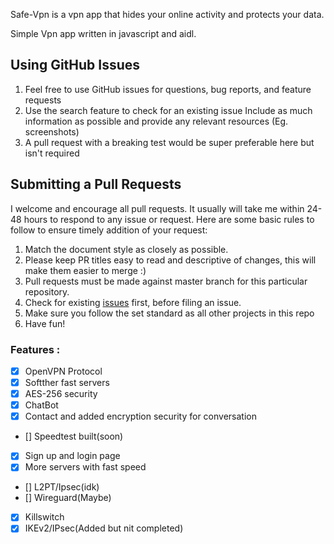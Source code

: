 Safe-Vpn is a vpn app that hides your online activity and protects your data.

Simple Vpn app written in javascript and aidl.


## Using GitHub Issues
1. Feel free to use GitHub issues for questions, bug reports, and feature requests
1. Use the search feature to check for an existing issue
Include as much information as possible and provide any relevant resources (Eg. screenshots)
1. A pull request with a breaking test would be super preferable here but isn't required

## Submitting a Pull Requests
I welcome and encourage all pull requests. It usually will take me within 24-48 hours to respond to any issue or request. Here are some basic rules to follow to ensure timely addition of your request:

1. Match the document style as closely as possible.
1. Please keep PR titles easy to read and descriptive of changes, this will make them easier to merge :)
1. Pull requests must be made against master branch for this particular repository.
1. Check for existing [issues](https://github.com/tinycells/Safe-VPN/issues) first, before filing an issue.
1. Make sure you follow the set standard as all other projects in this repo
1. Have fun!

### Features :

- [x] OpenVPN Protocol
- [x] Softther fast servers
- [x] AES-256 security
- [x] ChatBot
- [x] Contact and added encryption security for conversation
- [] Speedtest built(soon)
- [x] Sign up and login page
- [x] More servers with fast speed
- [] L2PT/Ipsec(idk)
- [] Wireguard(Maybe)
- [x] Killswitch
- [x] IKEv2/IPsec(Added but nit completed)
